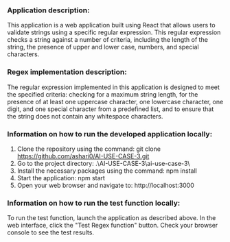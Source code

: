 ### Application description:
This application is a web application built using React that allows users to validate strings using a specific regular expression. This regular expression checks a string against a number of criteria, including the length of the string, the presence of upper and lower case, numbers, and special characters.

### Regex implementation description:
The regular expression implemented in this application is designed to meet the specified criteria: checking for a maximum string length, for the presence of at least one uppercase character, one lowercase character, one digit, and one special character from a predefined list, and to ensure that the string does not contain any whitespace characters.

### Information on how to run the developed application locally:

1. Clone the repository using the command: git clone https://github.com/ashari0/AI-USE-CASE-3.git
2. Go to the project directory: .\AI-USE-CASE-3\ai-use-case-3\
3. Install the necessary packages using the command: npm install
4. Start the application: npm start
5. Open your web browser and navigate to: http://localhost:3000
### Information on how to run the test function locally:
To run the test function, launch the application as described above. In the web interface, click the "Test Regex function" button. Check your browser console to see the test results.